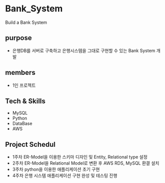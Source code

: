 # Bank_System
Build a Bank System
## purpose
  + 은행DB를 서버로 구축하고 은행시스템을 그대로 구현할 수 있는 Bank System 개발
## members
  + 1인 프로젝트
## Tech & Skills
  + MySQL
  + Python
  + DataBase
  + AWS

## Project Schedul
  + 1주차 ER-Model을 이용한 스키마 디자인 및 Entity, Relational type 설정
  + 2주차 ER-Model을 Relational Model로 변환 후 AWS RDS, MySQL 환결 설치
  + 3주차 python을 이용한 애플리케이션 초기 구현
  + 4주차 은행 시스템 애플리케이션 구현 완성 및 테스팅 진행
